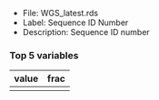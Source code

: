 

* File: WGS_latest.rds
* Label: Sequence ID Number
* Description: Sequence ID number

### Top 5 variables
| value   | frac   |
|:--------|:-------|
|         |        |
        